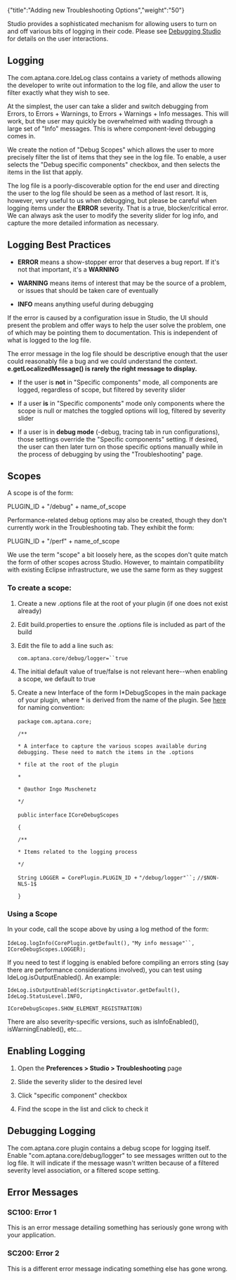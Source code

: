 {"title":"Adding new Troubleshooting Options","weight":"50"} 

Studio provides a sophisticated mechanism for allowing users to turn on and off various bits of logging in their code. Please see [Debugging Studio](/docs/appc/Axway_Appcelerator_Studio/Axway_Appcelerator_Studio_Guide/Studio_Troubleshooting/Debugging_Studio/) for details on the user interactions.

## Logging

The com.aptana.core.IdeLog class contains a variety of methods allowing the developer to write out information to the log file, and allow the user to filter exactly what they wish to see.

At the simplest, the user can take a slider and switch debugging from Errors, to Errors + Warnings, to Errors + Warnings + Info messages. This will work, but the user may quickly be overwhelmed with wading through a large set of "Info" messages. This is where component-level debugging comes in.

We create the notion of "Debug Scopes" which allows the user to more precisely filter the list of items that they see in the log file. To enable, a user selects the "Debug specific components" checkbox, and then selects the items in the list that apply.

The log file is a poorly-discoverable option for the end user and directing the user to the log file should be seen as a method of last resort. It is, however, very useful to us when debugging, but please be careful when logging items under the **ERROR** severity. That is a true, blocker/critical error. We can always ask the user to modify the severity slider for log info, and capture the more detailed information as necessary.

## Logging Best Practices

*   **ERROR** means a show-stopper error that deserves a bug report. If it's not that important, it's a **WARNING**
    
*   **WARNING** means items of interest that may be the source of a problem, or issues that should be taken care of eventually
    
*   **INFO** means anything useful during debugging
    

If the error is caused by a configuration issue in Studio, the UI should present the problem and offer ways to help the user solve the problem, one of which may be pointing them to documentation. This is independent of what is logged to the log file.

The error message in the log file should be descriptive enough that the user could reasonably file a bug and we could understand the context. **e.getLocalizedMessage() is rarely the right message to display.**

*   If the user is **not** in "Specific components" mode, all components are logged, regardless of scope, but filtered by severity slider
    
*   If a user **is** in "Specific components" mode only components where the scope is null or matches the toggled options will log, filtered by severity slider
    
*   If a user is in **debug mode** (-debug, tracing tab in run configurations), those settings override the "Specific components" setting. If desired, the user can then later turn on those specific options manually while in the process of debugging by using the "Troubleshooting" page.
    

## Scopes

A scope is of the form:

PLUGIN\_ID + "/debug" + name\_of\_scope

Performance-related debug options may also be created, though they don't currently work in the Troubleshooting tab. They exhibit the form:

PLUGIN\_ID + "/perf" + name\_of\_scope

We use the term "scope" a bit loosely here, as the scopes don't quite match the form of other scopes across Studio. However, to maintain compatibility with existing Eclipse infrastructure, we use the same form as they suggest

### To create a scope:

1.  Create a new .options file at the root of your plugin (if one does not exist already)
    
2.  Edit build.properties to ensure the .options file is included as part of the build
    
3.  Edit the file to add a line such as:
    
    `com.aptana.core/debug/logger=``true`
    
4.  The initial default value of true/false is not relevant here--when enabling a scope, we default to true
    
5.  Create a new Interface of the form I\*DebugScopes in the main package of your plugin, where \* is derived from the name of the plugin. See [here](/docs/appc/Axway_Appcelerator_Studio/Axway_Appcelerator_Studio_Guide/SDK/Source_Code_Conventions/) for naming convention:
    
    `package` `com.aptana.core;`
    
    `/**`
    
    `* A interface to capture the various scopes available during debugging. These need to match the items in the .options`
    
    `* file at the root of the plugin`
    
    `*`
    
    `* @author Ingo Muschenetz`
    
    `*/`
    
    `public`  `interface` `ICoreDebugScopes`
    
    `{`
    
    `/**`
    
    `* Items related to the logging process`
    
    `*/`
    
    `String LOGGER = CorePlugin.PLUGIN_ID +` `"/debug/logger"``;` `//$NON-NLS-1$`
    
    `}`
    

### Using a Scope

In your code, call the scope above by using a log method of the form:

`IdeLog.logInfo(CorePlugin.getDefault(),` `"My info message"``, ICoreDebugScopes.LOGGER);`

If you need to test if logging is enabled before compiling an errors sting (say there are performance considerations involved), you can test using IdeLog.isOutputEnabled(). An example:

`IdeLog.isOutputEnabled(ScriptingActivator.getDefault(), IdeLog.StatusLevel.INFO,`

`ICoreDebugScopes.SHOW_ELEMENT_REGISTRATION)`

There are also severity-specific versions, such as isInfoEnabled(), isWarningEnabled(), etc...

## Enabling Logging

1.  Open the **Preferences > Studio > Troubleshooting** page
    
2.  Slide the severity slider to the desired level
    
3.  Click "specific component" checkbox
    
4.  Find the scope in the list and click to check it
    

## Debugging Logging

The com.aptana.core plugin contains a debug scope for logging itself. Enable "com.aptana.core/debug/logger" to see messages written out to the log file. It will indicate if the message wasn't written because of a filtered severity level association, or a filtered scope setting.

## Error Messages

### SC100: Error 1

This is an error message detailing something has seriously gone wrong with your application.

### SC200: Error 2

This is a different error message indicating something else has gone wrong.